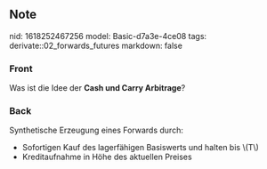 ## Note
nid: 1618252467256
model: Basic-d7a3e-4ce08
tags: derivate::02_forwards_futures
markdown: false

### Front
Was ist die Idee der <b>Cash und Carry Arbitrage</b>?

### Back
Synthetische Erzeugung eines Forwards durch:
<div>
  <div>
    <div>
      <ul>
        <li>Sofortigen Kauf des lagerfähigen Basiswerts und halten
        bis \(T\)
        <li>Kreditaufnahme in Höhe des aktuellen Preises
      </ul>
    </div>
  </div>
</div>
